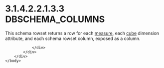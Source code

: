 <html dir="LTR" xmlns:mshelp="http://msdn.microsoft.com/mshelp" xmlns:ddue="http://ddue.schemas.microsoft.com/authoring/2003/5" xmlns:xlink="http://www.w3.org/1999/xlink" xmlns:tool="http://www.microsoft.com/tooltip">
    <head>
        <meta http-equiv="Content-Type" content="text/html; CHARSET=utf-8"></meta>
        <meta name="save" content="history"></meta>
        <title>3.1.4.2.2.1.3.3 DBSCHEMA_COLUMNS</title>
        <xml>
            <mshelp:toctitle title="3.1.4.2.2.1.3.3 DBSCHEMA_COLUMNS"></mshelp:toctitle>
            <mshelp:rltitle title="[MS-SSAS]: DBSCHEMA_COLUMNS"></mshelp:rltitle>
            <mshelp:keyword index="A" term="9f26978e-bf0a-4a43-9d12-3c8c52b2e115"></mshelp:keyword>
            <mshelp:attr name="DCSext.ContentType" value="open specification"></mshelp:attr>
            <mshelp:attr name="AssetID" value="9f26978e-bf0a-4a43-9d12-3c8c52b2e115"></mshelp:attr>
            <mshelp:attr name="TopicType" value="kbRef"></mshelp:attr>
            <mshelp:attr name="DCSext.Title" value="[MS-SSAS]: DBSCHEMA_COLUMNS" />
        </xml>
    </head>
    <body>
        <div id="header">
            <h1 class="heading">3.1.4.2.2.1.3.3 DBSCHEMA_COLUMNS</h1>
        </div>
        <div id="mainSection">
            <div id="mainBody">
                <div id="allHistory" class="saveHistory"></div>
                <div id="sectionSection0" class="section" name="collapseableSection">
                    

<p>This schema rowset returns a row for each <a href="8676f5ce-62d4-4244-a326-634bfed4aba4.md#gt_70548cb6-ef0e-4f2a-8e34-7293a9df8998">measure</a>, each <a href="8676f5ce-62d4-4244-a326-634bfed4aba4.md#gt_a0c8d97b-322c-4117-8525-37e5f26751e7">cube</a> dimension attribute,
and each schema rowset column, exposed as a column.</p>


                </div>
            </div>
        </div>
    </body>
</html>